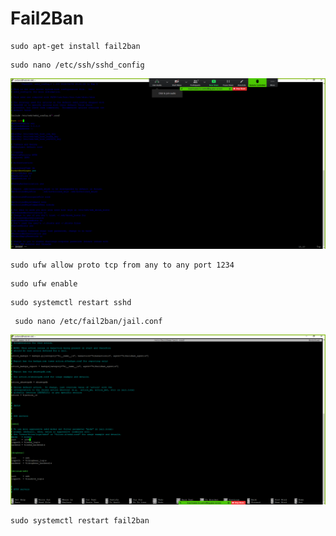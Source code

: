 # Fail2Ban

```text
sudo apt-get install fail2ban
```

```text
sudo nano /etc/ssh/sshd_config
```

![](../.gitbook/assets/image%20%28107%29.png)

```text
sudo ufw allow proto tcp from any to any port 1234
```

```text
sudo ufw enable
```

```text
sudo systemctl restart sshd
```

```text
 sudo nano /etc/fail2ban/jail.conf
```

![](../.gitbook/assets/image%20%28106%29.png)

```text
sudo systemctl restart fail2ban
```



